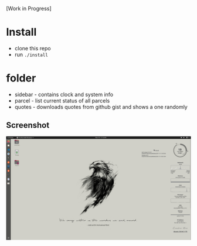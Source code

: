 [Work in Progress]
# Install
 - clone this repo
 - run `./install`

# folder
 - sidebar - contains clock and system info
 - parcel - list current status of all parcels
 - quotes - downloads quotes from github gist and shows a one randomly

## Screenshot
![](desktop.png)
